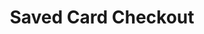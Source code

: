 ---
title: Saved Card Checkout
excerpt: Processes a checkout via tokenized card information.
api:
  file: swagger (2).json
  operationId: TokenCheckout
hidden: false
---